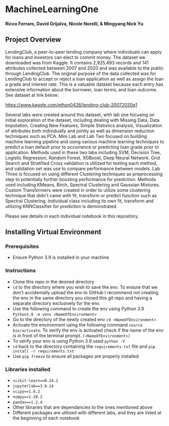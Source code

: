 # MachineLearningOne
#### Ricco Ferraro, David Grijalva, Nicole Norelli, & Mingyang Nick Yu

## Project Overview

LendingClub, a peer-to-peer lending company where individuals can apply for loans and investors can elect to commit money. The dataset we downloaded was from Kaggle. It contains 2,925,493 records and 141 attributes collected between 2007 and 2020 and was available to the public through LendingClub. The original purpose of the data collected was for LendingClub to accept or reject a loan application as well as assign the loan a grade and interest rate. This is a valuable dataset because each entry has extensive information about the borrower, loan terms, and loan outcome. See dataset at link below:

https://www.kaggle.com/ethon0426/lending-club-20072020q1

Several labs were created around this dataset, with lab one focusing on initial exploration of the dataset, including dealing with Missing Data, Data Imputation, Creating New Features, Simple Statistics analysis, Visualization of attributes both individually and jointly as well as dimension reduction techniques such as PCA. Mini Lab and Lab Two focused on building machine learning pipeline and using various machine learning techniques to predict a loan default prior to occurrence or predicting loan grade prior to application. Methods used in these two labs including SVM, Decision Tree, Logistic Regression, Random Forest, XGBoost, Deep Neural Network. Grid Search and Stratified Cross validation is utilized for testing each method, and validation set was use to compare performance between models. Lab Three is focused on using different Clustering techniques as preprocessing step to potentially further boosting performance for prediction. Methods used including KMeans, Birch, Spectral Clustering and Gaussian Mixtures. Custom Transformers were created in order to utilize some clustering technique that didn't came with fit, transform or predict function such as Spectral Clustering. Individual class including its own fit, transform and utilizing KNNClassifier for prediction is demonstrated. 

Please see details in each individual notebook in this repository.


## Installing Virtual Environment

### Prerequisites
- Ensure Python 3.9 is installed in your machine  
### Instructions

- Clone this repo in the desired directory
- `cd` to the directory where you wish to save the env. To ensure that we don't accidentally upload the env to GitHub I recommend not creating the env in the same directory you cloned this git repo and having a separate directory exclusively for the env. 
- Use the following command to create the env using Python 3.9 `Python3.9 -m venv <NameOfEnvironment>`
- Go to the directory of the newly created env `cd <NameOfEnvironment>` 
- Activate the environment using the following command  `source bin/activate`. To verify the env is activated check if the name of the env is in front of the terminal prompt. `(<NameOfEnvironment>)`
- To verify your env is using Python 3.9 used `python -V`
- `cd` back to the directory containing the `requirements.txt` file and `pip install -r requirements.txt` 
- Use `pip freeze` to ensure all packages are properly installed 
### Libraries installed
- `scikit-learn==0.24.1`
- `jupyterlab==3.0.14`
- `scipy==1.6.2`
- `numpy==1.20.2`
- `pandas==1.2.4`
- Other libraries that are dependancies to the ones mentioned above 
- Different packages are utilized with different labs, and they are listed at the beginning of each notebook

